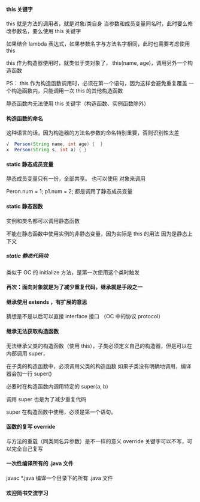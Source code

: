 #### this 关键字
this 就是方法的调用者，就是对象/类自身
当参数和成员变量同名时，此时要么修改参数名，要么使用 this 关键字

如果结合 lambda 表达式，如果参数名字与方法名字相同，此时也需要考虑使用 this

this 作为构造器使用时，就类似于类对象了， this(name, age)，调用另外一个构造函数


PS：
this 作为构造函数调用时，必须在第一个语句，因为这样会避免重复覆盖
一个构造函数内，只能调用一次 this 的其他构造函数

静态函数内无法使用 this 关键字（构造函数、实例函数除外）

#### 构造函数的命名
这种语言的话，因为构造器的方法名参数的命名特别重要，否则识别性太差
```Java
√  Person(String name, int age) {  }
x  Person(String s, int a) { }
```

#### static  静态成员变量
静态成员变量只有一份，全部共享。
也可以使用 对象来调用

Peron.num = 1;
p1.num = 2; 都是调用了静态成员变量

#### static 静态函数
实例和类名都可以调用静态函数

不能在静态函数中使用实例的非静态变量，因为实际是 this 的用法
因为是静态上下文

##### static 静态代码块
类似于 OC 的 initialize 方法，是第一次使用这个类时触发

#### 再次：面向对象就是为了减少重复代码，继承就是手段之一

#### 继承使用 extends ，有扩展的意思
猜想是不是以后可以直接 interface 接口 （OC 中的协议 protocol）

#### 继承无法获取构造函数
无法继承父类的构造函数（使用 this），子类必须定义自己的构造器，但是可以在内部调用 super，

在子类的构造函数中，必须调用父类的构造函数
如果子类没有明确地调用，编译器会加一行 super()

必要时在构造函数内调用特定的 super(a, b)

调用 super 也是为了减少重复代码

super 在构造函数中使用，必须是第一个语句。

#### 函数的复写 override 
与方法的重载（同类同名异参数）是不一样的意义
override 关键字可以不写，可以完全自己复写

#### 一次性编译所有的 .java 文件
javac *.java 编译一个目录下的所有 .java 文件


#### 欢迎简书交流学习
